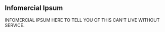 Infomercial Ipsum
-----------------

INFOMERCIAL IPSUM HERE TO TELL YOU OF THIS CAN'T LIVE WITHOUT SERVICE.
